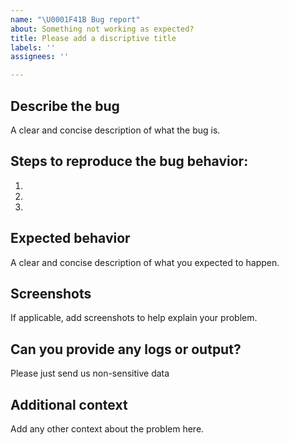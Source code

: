 ```yaml
---
name: "\U0001F41B Bug report"
about: Something not working as expected?
title: Please add a discriptive title
labels: ''
assignees: ''

---
```


## Describe the bug
A clear and concise description of what the bug is.

## Steps to reproduce the bug behavior:
1. <!-- please be as dicriptive as possible when filling out the steps -->
1. <!-- please be as dicriptive as possible when filling out the steps -->
1. <!-- please be as dicriptive as possible when filling out the steps -->

## Expected behavior
A clear and concise description of what you expected to happen.

## Screenshots
If applicable, add screenshots to help explain your problem.

## Can you provide any logs or output?
Please just send us non-sensitive data

## Additional context
Add any other context about the problem here.
